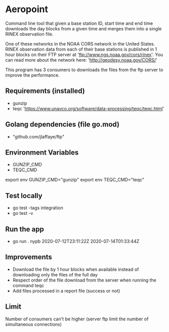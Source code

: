 # Aeropoint

Command line tool that given a base station ID, start time and end time downloads the day blocks from a given time and merges them into a single RINEX observation file.

One of these networks in the NOAA CORS network in the United States. RINEX observation data from each of their base stations is published in 1 hour blocks on their FTP server at 'ftp://www.ngs.noaa.gov/cors/rinex'. You can read more about the network here: 'http://geodesy.noaa.gov/CORS/'

This program has 3 consumers to downloads the files from the ftp server to improve the performance.

## Requirements (installed)

- gunzip
- teqc 'https://www.unavco.org/software/data-processing/teqc/teqc.html'

## Golang dependencies (file go.mod)

- "github.com/jlaffaye/ftp"

## Environment Variables

- GUNZIP_CMD
- TEQC_CMD  

export env GUNZIP_CMD="gunzip"
export env TEQC_CMD="teqc"

## Test locally

- go test -tags integration
- go test -v

## Run the app

- go run . nypb 2020-07-12T23:11:22Z 2020-07-14T01:33:44Z

## Improvements

- Download the file by 1 hour blocks when available instead of downloading only the files of the full day
- Respect order of the file download from the server when running the command teqc
- Add files processed in a report file (success or not)

## Limit

Number of consumers can't be higher (server ftp limit the number of simultaneous connections)
